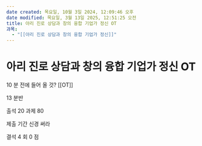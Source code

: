 ```yaml
---
date created: 목요일, 10월 3일 2024, 12:09:46 오후
date modified: 목요일, 3월 13일 2025, 12:51:25 오전
title: 아리 진로 상담과 창의 융합 기업가 정신 OT
과목:
  - "[[아리 진로 상담과 창의 융합 기업가 정신]]"
---
```


# 아리 진로 상담과 창의 융합 기업가 정신 OT

10 분 전에 들어 올 것?
[[OT]]

13 분반

출석 20 과제 80

제출 기간 신경 써라

결석 4 회 0 점
